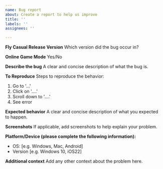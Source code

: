 ```yaml
---
name: Bug report
about: Create a report to help us improve
title: ''
labels: ''
assignees: ''

---
```


**Fly Casual Release Version**
Which version did the bug occur in?

**Online Game Mode**
Yes/No

**Describe the bug**
A clear and concise description of what the bug is.

**To Reproduce**
Steps to reproduce the behavior:
1. Go to '...'
2. Click on '....'
3. Scroll down to '....'
4. See error

**Expected behavior**
A clear and concise description of what you expected to happen.

**Screenshots**
If applicable, add screenshots to help explain your problem.

**Platform/Device (please complete the following information):**
 - OS: [e.g. Windows, Mac, Android]
 - Version [e.g. Windows 10, iOS22]

**Additional context**
Add any other context about the problem here.
